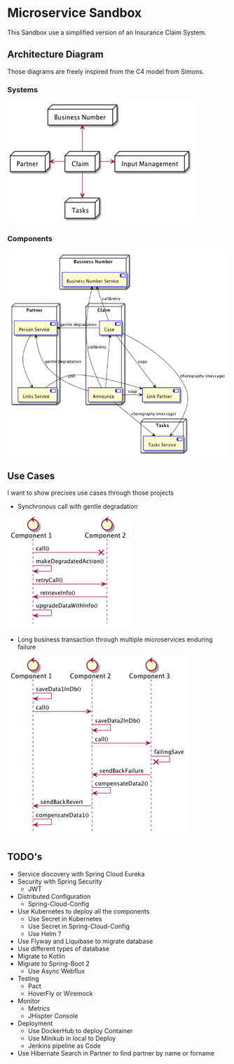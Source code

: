 # Microservice Sandbox 

This Sandbox use a simplified version of an Insurance Claim System.

## Architecture Diagram
Those diagrams are freely inspired from the C4 model from Simons.

### Systems

![Systems Doagram](./doc/images/systems.png)

### Components

![Components Doagram](./doc/images/components.png)

## Use Cases
I want to show precises use cases through those projects

* Synchronous call with gentle degradation

![Command and Retry](./doc/images/cmdRetry.png)

* Long business transaction through multiple microservices enduring failure

![Sagas](./doc/images/saga.png)

## TODO's
* Service discovery with Spring Cloud Eureka
* Security with Spring Security
  * JWT
* Distributed Configuration
  * Spring-Cloud-Config
* Use Kubernetes to deploy all the components
  * Use Secret in Kubernetes
  * Use Secret in Spring-Cloud-Config
  * Use Helm ?
* Use Flyway and Liquibase to migrate database
* Use different types of database
* Migrate to Kotlin
* Migrate to Spring-Boot 2
  * Use Async Webflux
* Testing
  * Pact
  * HoverFly or Wiremock
* Monitor
  * Metrics
  * JHispter Console
* Deployment
  * Use DockerHub to deploy Container
  * Use Minikub in local to Deploy
  * Jenkins pipeline as Code
* Use Hibernate Search in Partner to find partner by name or forname
